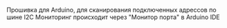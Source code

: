 Прошивка для Arduino, для сканирования подключенных адрессов по шине I2C
Мониторинг происходит через "Монитор порта" в Arduino IDE
